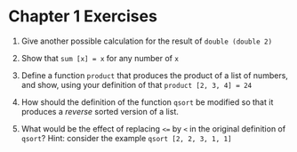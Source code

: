 # Chapter 1 Exercises

1. Give another possible calculation for the result of `double (double 2)`

1. Show that `sum [x] = x` for any number of `x` 

1. Define a function `product` that produces the product of a list of numbers, and show, using your definition of that `product [2, 3, 4] = 24` 

1. How should the definition of the function `qsort` be modified so that it produces a _reverse_ sorted version of a list.

1. What would be the effect of replacing `<=` by `<` in the original definition of `qsort`? Hint: consider the example `qsort [2, 2, 3, 1, 1]`